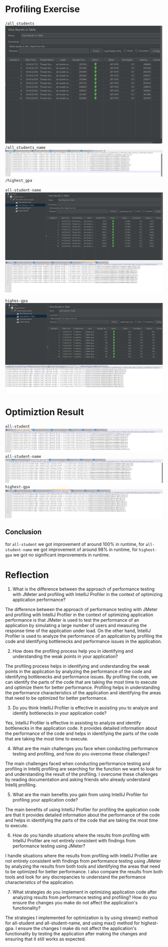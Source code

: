 # Profiling Exercise

`/all_students`
![ss-all-students.png](src/main/resources/Screenshot/ss-all-students.png)
`/all_students_name`
![ss-all-students-cmd.png](src/main/resources/Screenshot/ss-all-students-cmd.png)
`/highest_gpa`

`all-student-name`
![ss-all-students-name.png](src/main/resources/Screenshot/ss-all-students-name.png)
![ss-all-students-name-cmd.png](src/main/resources/Screenshot/ss-all-students-name-cmd.png)

`highes-gpa`
![ss-highest-gpa.png](src/main/resources/Screenshot/ss-highest-gpa.png)
![ss-highest-gpa-cmd.png](src/main/resources/Screenshot/ss-highest-gpa-cmd.png)

# Optimiztion Result

`all-student`
![ss-all-students-cmd-optimize.png](src/main/resources/Screenshot/ss-all-students-cmd-optimize.png)
`all-student-name`
![ss-all-students-name-cmd-optimize.png](src/main/resources/Screenshot/ss-all-students-name-cmd-optimize.png)
`highest-gpa`
![ss-highest-gpa-cmd-optimize.png](src/main/resources/Screenshot/ss-highest-gpa-cmd-optimize.png)

## Conclusion

for `all-student` we got improvement of around 100% in runtime, for `all-student-name` we got improvement of around 98% in runtime, for `highest-gpa` we got no significant improvements in runtime.

# Reflection

1. What is the difference between the approach of performance testing with JMeter and profiling with IntelliJ Profiler in the context of optimizing application performance?

The difference between the approach of performance testing with JMeter and profiling with IntelliJ Profiler in the context of 
optimizing application performance is that JMeter is used to test the performance of an application by simulating a large number of users 
and measuring the response time of the application under load. On the other hand, IntelliJ Profiler is used to analyze the performance of an 
application by profiling the code and identifying bottlenecks and performance issues in the application.

2. How does the profiling process help you in identifying and understanding the weak points in your application?

The profiling process helps in identifying and understanding the weak points in the application by analyzing the performance of the code and
identifying bottlenecks and performance issues. By profiling the code, we can identify the parts of the code that are taking the most time to
execute and optimize them for better performance. Profiling helps in understanding the performance characteristics of the application and
identifying the areas that need to be optimized for better performance.

3. Do you think IntelliJ Profiler is effective in assisting you to analyze and identify bottlenecks in your application code?

Yes, IntelliJ Profiler is effective in assisting to analyze and identify bottlenecks in the application code. It provides detailed information
about the performance of the code and helps in identifying the parts of the code that are taking the most time to execute.

4. What are the main challenges you face when conducting performance testing and profiling, and how do you overcome these challenges?

The main challenges faced when conducting performance testing and profiling in Intellij profiling are searching for the function
we want to look for and understanding the result of the profiling. I overcome these challenges by reading documentation and asking friends
who already understand Intellij profiling.

5. What are the main benefits you gain from using IntelliJ Profiler for profiling your application code?

The main benefits of using IntelliJ Profiler for profiling the application code are that it provides detailed information about the
performance of the code and helps in identifying the parts of the code that are taking the most time to execute.

6. How do you handle situations where the results from profiling with IntelliJ Profiler are not entirely consistent with findings from performance testing using JMeter?

I handle situations where the results from profiling with IntelliJ Profiler are not entirely consistent with findings from performance testing
using JMeter by analyzing the results from both tools and identifying the areas that need to be optimized for better performance. I also
compare the results from both tools and look for any discrepancies to understand the performance characteristics of the application.

7. What strategies do you implement in optimizing application code after analyzing results from performance testing and profiling? How do you ensure the changes you make do not affect the application's functionality?

The strategies I implemented for optimization is by using stream() method for all-student and all-student-name, and using max() method for highest-gpa. 
I ensure the changes I make do not affect the application's functionality by testing the application after making the changes and ensuring that it still works as expected.


